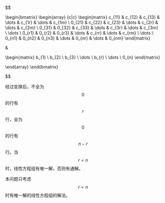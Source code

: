 $$

\begin{bmatrix}
\begin{array} {c|c}
\begin{matrix}
c_{11} &   c_{12} &   c_{13} &   \dots   &   c_{1r} &   \dots   &   c_{1m}     \\
0_{21} &   c_{22} &   c_{23} &   \dots   &   c_{2r} &   \dots   &   c_{2m}     \\
0_{31} &   0_{32} &   c_{33} &   \dots   &   c_{3r} &   \dots   &   c_{3m}     \\
\dots       \\
0_{r1} &   0_{r2} &   0_{r3} &   \dots   &   c_{rr} &   \dots   &   c_{rm}     \\
\dots       \\
0_{n1} &   0_{n2} &   0_{n3} &   \dots   &   0_{nr} &   \dots   &   0_{nm}
\end{matrix}

&

\begin{matrix}
b_{1}   \\
b_{2}   \\
b_{3}   \\
\dots   \\
b_{r}   \\
\dots   \\
0_{n}
\end{matrix}

\end{array}
\end{bmatrix}

$$

经过变换后，不全为$$ 0 $$的行有$$ r $$行，全为$$ 0 $$的行有$$ n - r $$行。当$$ r = n $$时，线性方程组有唯一解，否则有通解。

本问题只考虑$$ r = n $$时有唯一解的线性方程组的解法。

